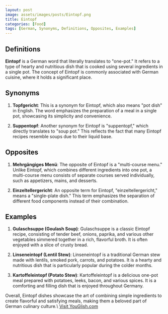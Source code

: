 ```yaml
---
layout: post
image: assets/images/posts/Eintopf.png
title: Eintopf
categories: [Food]
tags: [German, Synonyms, Definitions, Opposites, Examples]
---
```


## Definitions

**Eintopf** is a German word that literally translates to "one-pot." It refers to a type of hearty and nutritious dish that is cooked using several ingredients in a single pot. The concept of Eintopf is commonly associated with German cuisine, where it holds a significant place.

## Synonyms

1. **Topfgericht**: This is a synonym for Eintopf, which also means "pot dish" in English. The word emphasizes the preparation of a meal in a single pot, showcasing its simplicity and convenience.

2. **Suppentopf**: Another synonym for Eintopf is "suppentopf," which directly translates to "soup pot." This reflects the fact that many Eintopf recipes resemble soups due to their liquid base.

## Opposites

1. **Mehrgängiges Menü**: The opposite of Eintopf is a "multi-course menu." Unlike Eintopf, which combines different ingredients into one pot, a multi-course menu consists of separate courses served individually, such as appetizers, mains, and desserts.

2. **Einzeltellergericht**: An opposite term for Eintopf, "einzeltellergericht," means a "single-plate dish." This term emphasizes the separation of different food components instead of their combination.

## Examples

1. **Gulaschsuppe (Goulash Soup)**: Gulaschsuppe is a classic Eintopf recipe, consisting of tender beef, onions, paprika, and various other vegetables simmered together in a rich, flavorful broth. It is often enjoyed with a slice of crusty bread.

2. **Linseneintopf (Lentil Stew)**: Linseneintopf is a traditional German stew made with lentils, smoked pork, carrots, and potatoes. It is a hearty and nutritious dish that is particularly popular during the colder months.

3. **Kartoffeleintopf (Potato Stew)**: Kartoffeleintopf is a delicious one-pot meal prepared with potatoes, leeks, bacon, and various spices. It is a comforting and filling dish that is enjoyed throughout Germany.

Overall, Eintopf dishes showcase the art of combining simple ingredients to create flavorful and satisfying meals, making them a beloved part of German culinary culture.\ <a id="yg-widget-0" class="youglish-widget" data-query="Eintopf" data-lang="german" data-components="8412" data-auto-start="0" data-bkg-color="theme_light" data-title="How%20to%20pronounce%20Eintopf%20in%20German"  rel="nofollow" href="https://youglish.com">Visit YouGlish.com</a><script async src="https://youglish.com/public/emb/widget.js" charset="utf-8"></script>